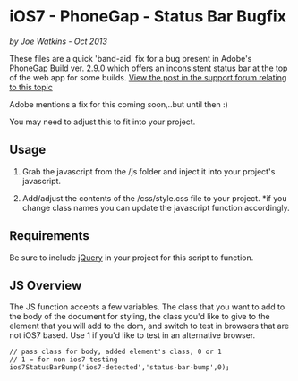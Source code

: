 # iOS7 - PhoneGap - Status Bar Bugfix

_by Joe Watkins - Oct 2013_

These files are a quick 'band-aid' fix for a bug present in Adobe's PhoneGap Build ver. 2.9.0 which offers an inconsistent status bar at the top of the web app for some builds. [View the post in the support forum relating to this topic](http://community.phonegap.com/nitobi/topics/inconsistent_ios_7_status_bar_build_problem )

Adobe mentions a fix for this coming soon,..but until then :)

You may need to adjust this to fit into your project.

## Usage

1. Grab the javascript from the /js folder and inject it into your project's javascript. 

2. Add/adjust the contents of the /css/style.css file to your project. *if you change class names you can update the javascript function accordingly.

## Requirements
Be sure to include [jQuery](http://jquery.com/) in your project for this script to function.

## JS Overview
The JS function accepts a few variables. The class that you want to add to the body of the document for styling, the class you'd like to give to the element that you will add to the dom, and switch to test in browsers that are not iOS7 based. Use 1 if you'd like to test in an alternative browser.

	// pass class for body, added element's class, 0 or 1
	// 1 = for non ios7 testing
	ios7StatusBarBump('ios7-detected','status-bar-bump',0);